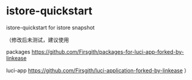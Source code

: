 # istore-quickstart
istore-quickstart for istore snapshot

（修改后未测试，建议使用

packages
https://github.com/Firsgith/packages-for-luci-app-forked-by-linkease

luci-app
https://github.com/Firsgith/luci-application-forked-by-linkease
）

